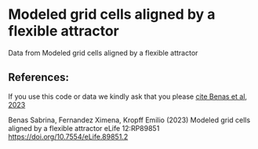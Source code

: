 # Modeled grid cells aligned by a flexible attractor
Data from Modeled grid cells aligned by a flexible attractor


## References:

If you use this code or data we kindly ask that you please [cite Benas et al, 2023](https://elifesciences.org/reviewed-preprints/89851)

Benas Sabrina, Fernandez Ximena, Kropff Emilio (2023) Modeled grid cells aligned by a flexible attractor eLife 12:RP89851
https://doi.org/10.7554/eLife.89851.2
